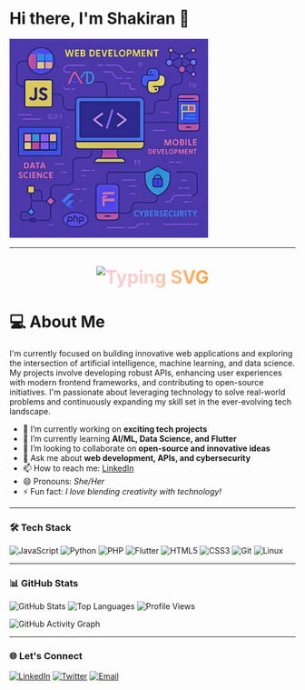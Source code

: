 # Hi there, I'm Shakiran 👋

<img src="assets/ima.jpg" alt="Skills Animation" width="350"/>

---

<p align="center" style="font-size: 2.0rem; background: linear-gradient(90deg, #a18cd1 0%, #fbc2eb 25%, #fad0c4 50%, #f7971e 75%, #84fab0 100%); -webkit-background-clip: text; -webkit-text-fill-color: transparent; font-weight: bold;">
    <img src="https://readme-typing-svg.demolab.com?font=Fira+Code&size=24&pause=1000&color=A18CD1&center=true&vCenter=true&width=435&lines=Dev+Kiran;A+Software+Engineer;Web+Developer;AI+%7C+ML+Enthusiast;Open+Source+Contributor;Lifelong+Learner;Data+Scientist" alt="Typing SVG" />
</p>
   
# 💻 About Me

I'm currently focused on building innovative web applications and exploring the intersection of artificial intelligence, machine learning, and data science. My projects involve developing robust APIs, enhancing user experiences with modern frontend frameworks, and contributing to open-source initiatives. I'm passionate about leveraging technology to solve real-world problems and continuously expanding my skill set in the ever-evolving tech landscape.

- 🔭 I’m currently working on **exciting tech projects**
- 🌱 I’m currently learning **AI/ML, Data Science, and Flutter**
- 👯 I’m looking to collaborate on **open-source and innovative ideas**
- 💬 Ask me about **web development, APIs, and cybersecurity**
- 📫 How to reach me: [LinkedIn](https://www.linkedin.com/) <!-- Add your actual link -->
- 😄 Pronouns: *She/Her*
- ⚡ Fun fact: *I love blending creativity with technology!*

---

### 🛠️ Tech Stack

![JavaScript](https://img.shields.io/badge/-JavaScript-F7DF1E?logo=javascript&logoColor=black)
![Python](https://img.shields.io/badge/-Python-3776AB?logo=python&logoColor=white)
![PHP](https://img.shields.io/badge/-PHP-777BB4?logo=php&logoColor=white)
![Flutter](https://img.shields.io/badge/-Flutter-02569B?logo=flutter&logoColor=white)
![HTML5](https://img.shields.io/badge/-HTML5-E34F26?logo=html5&logoColor=white)
![CSS3](https://img.shields.io/badge/-CSS3-1572B6?logo=css3&logoColor=white)
![Git](https://img.shields.io/badge/-Git-F05032?logo=git&logoColor=white)
![Linux](https://img.shields.io/badge/-Linux-FCC624?logo=linux&logoColor=black)

---

### 📊 GitHub Stats

![GitHub Stats](https://github-readme-stats.vercel.app/api?username=Shakiran-Nannyombi&show_icons=true&theme=radical)
![Top Languages](https://github-readme-stats.vercel.app/api/top-langs/?username=Shakiran-Nannyombi&layout=compact&theme=radical)
![Profile Views](https://komarev.com/ghpvc/?username=Shakiran-Nannyombi&color=blue)

![GitHub Activity Graph](https://github-readme-activity-graph.vercel.app/graph?username=Shakiran-Nannyombi&theme=github-dark)

---

### 🌐 Let's Connect

[![LinkedIn](https://img.shields.io/badge/-LinkedIn-0077B5?logo=linkedin&logoColor=white)](https://www.linkedin.com/)
[![Twitter](https://img.shields.io/badge/-Twitter-1DA1F2?logo=twitter&logoColor=white)](https://twitter.com/) <!-- Add your actual link -->
[![Email](https://img.shields.io/badge/-Email-D14836?logo=gmail&logoColor=white)](mailto:your.email@example.com)

<!-- Feel free to add or remove sections as you like! -->
